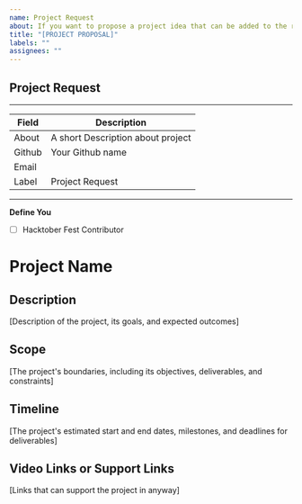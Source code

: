 ```yaml
---
name: Project Request
about: If you want to propose a project idea that can be added to the repository
title: "[PROJECT PROPOSAL]"
labels: ""
assignees: ""
---
```


## Project Request

<!-- Describe the project and the problem statement-->

---

| Field  | Description                       |
| ------ | --------------------------------- |
| About  | A short Description about project |
| Github | Your Github name                  |
| Email  |                                   |
| Label  | Project Request                   |

<!-- your github profile link -->

---

**Define You**

- [ ] Hacktober Fest Contributor

<!-- Have you talked to any of the Moderators or Project Admin (Adithya S K or CognitiveLab) before creating this issue? If not, just have a quick discussion and then once approved, create this feature request. -->

# Project Name

<!-- Replace with the project name -->

## Description

<!-- add description to the project -->

[Description of the project, its goals, and expected outcomes]

## Scope

[The project's boundaries, including its objectives, deliverables, and constraints]

## Timeline

[The project's estimated start and end dates, milestones, and deadlines for deliverables]

## Video Links or Support Links

[Links that can support the project in anyway]
